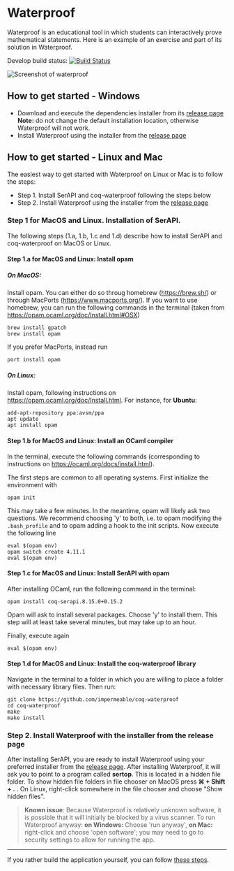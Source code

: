 # Waterproof

Waterproof is an educational tool in which students can interactively prove mathematical statements. Here is an example of an exercise and part of its solution in Waterproof.

Develop build status: [![Build Status](https://travis-ci.org/impermeable/waterproof.svg?branch=develop)](https://travis-ci.org/impermeable/waterproof)

![Screenshot of waterproof](WaterproofScreenshot.png)

## How to get started - Windows

* Download and execute the dependencies installer from its [release page](https://github.com/impermeable/waterproof-dependencies-installer/releases) **Note:** do not change the default installation location, otherwise Waterproof will not work.
* Install Waterproof using the installer from the [release page](http://github.com/impermeable/waterproof/releases)

## How to get started - Linux and Mac

The easiest way to get started with Waterproof on Linux or Mac is to follow the steps:

* Step 1. Install SerAPI and coq-waterproof following the steps below
* Step 2. Install Waterproof using the installer from the [release page](http://github.com/impermeable/waterproof/releases)

### Step 1 for MacOS and Linux. Installation of SerAPI.

The following steps (1.a, 1.b, 1.c and 1.d) describe how to install SerAPI and coq-waterproof on MacOS or Linux.

#### Step 1.a for MacOS and Linux: Install opam

##### On MacOS: 
Install opam. You can either do so throug homebrew (https://brew.sh/) or through MacPorts (https://www.macports.org/). If you want to use homebrew, you can run the following commands in the terminal (taken from https://opam.ocaml.org/doc/Install.html#OSX)
```
brew install gpatch
brew install opam
```

If you prefer MacPorts, instead run
```
port install opam
```

##### On Linux:
Install opam, following instructions on https://opam.ocaml.org/doc/Install.html. For instance, for **Ubuntu**:
```
add-apt-repository ppa:avsm/ppa
apt update
apt install opam
```

#### Step 1.b for MacOS and Linux: Install an OCaml compiler

In the terminal, execute the following commands (corresponding to instructions on https://ocaml.org/docs/install.html).

The first steps are common to all operating systems. First initialize the environment with
```
opam init
```
This may take a few minutes. In the meantime, opam will likely ask two questions. We recommend choosing 'y' to both, i.e. to opam modifying the `.bash_profile` and to opam adding a hook to the init scripts. Now execute the following line
```
eval $(opam env)
opam switch create 4.11.1
eval $(opam env)
```

#### Step 1.c for MacOS and Linux: Install SerAPI with opam

After installing OCaml, run the following command in the terminal:

```
opam install coq-serapi.8.15.0+0.15.2
```

Opam will ask to install several packages. Choose 'y' to install them. This step will at least take several minutes, but may take up to an hour.

Finally, execute again

```
eval $(opam env)
```

#### Step 1.d for MacOS and Linux: Install the coq-waterproof library

Navigate in the terminal to a folder in which you are willing to place a folder with necessary library files. Then run:

```
git clone https://github.com/impermeable/coq-waterproof
cd coq-waterproof
make
make install
```


### Step 2. Install Waterproof with the installer from the release page

After installing SerAPI, you are ready to install Waterproof using your preferred installer from the [release page](http://github.com/impermeable/waterproof/releases). After installing Waterproof, it will ask you to point to a program called **sertop**. This is located in a hidden file folder. To show hidden file folders in file chooser on MacOS press **⌘ + Shift + .** . On Linux, right-click somewhere in the file chooser and choose "Show hidden files".

> **Known issue**: Because Waterproof is relatively unknown software, it is possible that it will initially be blocked by a virus scanner. To run Waterproof anyway: **on Windows:** Choose 'run anyway', **on Mac:** right-click and choose 'open software'; you may need to go to security settings to allow for running the app.

---

If you rather build the application yourself, you can follow [these steps](documentation/Cloning-the-repository.md).
